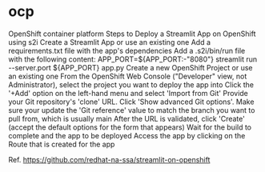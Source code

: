 # ocp
OpenShift container platform
Steps to Deploy a Streamlit App on OpenShift using s2i
Create a Streamlit App or use an existing one
Add a requirements.txt file with the app's dependencies
Add a .s2i/bin/run file with the following content:
APP_PORT=${APP_PORT:-"8080"}
streamlit run --server.port ${APP_PORT} app.py
Create a new OpenShift Project or use an existing one
From the OpenShift Web Console ("Developer" view, not Administrator), select the project you want to deploy the app into
Click the '+Add' option on the left-hand menu and select 'Import from Git'
Provide your Git repository's 'clone' URL.
Click 'Show advanced Git options'. Make sure your update the 'Git reference' value to match the branch you want to pull from, which is usually main
After the URL is validated, click 'Create' (accept the default options for the form that appears)
Wait for the build to complete and the app to be deployed
Access the app by clicking on the Route that is created for the app

Ref. https://github.com/redhat-na-ssa/streamlit-on-openshift